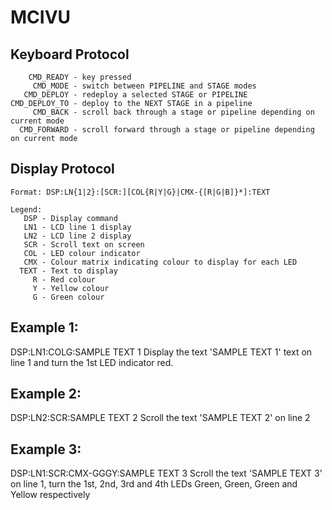 MCIVU
=====

Keyboard Protocol
----------------------------------------
        CMD_READY - key pressed
         CMD_MODE - switch between PIPELINE and STAGE modes
       CMD_DEPLOY - redeploy a selected STAGE or PIPELINE
    CMD_DEPLOY_TO - deploy to the NEXT STAGE in a pipeline
         CMD_BACK - scroll back through a stage or pipeline depending on current mode
      CMD_FORWARD - scroll forward through a stage or pipeline depending on current mode


Display Protocol
----------------------------------------
    Format: DSP:LN{1|2}:[SCR:][COL{R|Y|G}|CMX-{[R|G|B]}*]:TEXT

    Legend:
       DSP - Display command
       LN1 - LCD line 1 display
       LN2 - LCD line 2 display
       SCR - Scroll text on screen
       COL - LED colour indicator
       CMX - Colour matrix indicating colour to display for each LED
      TEXT - Text to display
         R - Red colour
         Y - Yellow colour
         G - Green colour
         
**Example 1:**
-------------------------------
DSP:LN1:COLG:SAMPLE TEXT 1
Display the text 'SAMPLE TEXT 1' text on line 1 and turn the 1st LED indicator red.
    
**Example 2:**
-------------------------------
DSP:LN2:SCR:SAMPLE TEXT 2
Scroll the text 'SAMPLE TEXT 2' on line 2
    
**Example 3:**
-------------------------------
DSP:LN1:SCR:CMX-GGGY:SAMPLE TEXT 3
Scroll the text 'SAMPLE TEXT 3' on line 1, turn the 1st, 2nd, 3rd and 4th LEDs Green, Green, Green and Yellow respectively
